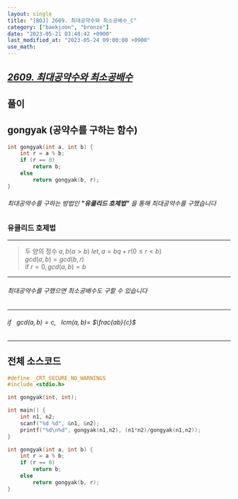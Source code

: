 ```yaml
---
layout: single
title: "[BOJ] 2609. 최대공약수와 최소공배수_C"
category: ["baekjoon", "bronze"]
date: "2023-05-21 03:48:42 +0900"
last_modified_at: "2023-05-24 09:00:00 +0900"
use_math: 
---
```


## **_[2609. 최대공약수와 최소공배수](https://icpc.me/2609)_**

## 풀이

## gongyak (공약수를 구하는 함수)
```c
int gongyak(int a, int b) {
    int r = a % b;
    if (r == 0)
        return b;
    else
        return gongyak(b, r);
}
```
###### 최대공약수를 구하는 방법인 **_"유클리드 호제법"_** 을 통해 최대공약수를 구했습니다

### 유클리드 호제법
---
> 두 양의 정수 $a, b(a>b)$ $let, a=bq+r(0≤r<b)$<br/>
$gcd(a,b)=gcd(b,r)$<br/>
if $r=0, gcd(a,b)=b$

---
###### 최대공약수를 구했으면 최소공배수도 구할 수 있습니다
---
###### $if$ &nbsp; $gcd(a,b)=c,$ &nbsp; $lcm(a,b)=$ $\frac{ab}{c}$
---
## 전체 소스코드
```c
#define _CRT_SECURE_NO_WARNINGS
#include <stdio.h>

int gongyak(int, int);

int main() {
    int n1, n2;
    scanf("%d %d", &n1, &n2);
    printf("%d\n%d", gongyak(n1,n2), (n1*n2)/gongyak(n1,n2));
}

int gongyak(int a, int b) {
    int r = a % b;
    if (r == 0)
        return b;
    else
        return gongyak(b, r);
}
```
